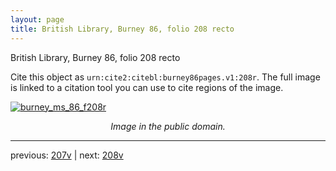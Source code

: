 ```yaml
---
layout: page
title: British Library, Burney 86, folio 208 recto
---
```


British Library, Burney 86, folio 208 recto

Cite this object as `urn:cite2:citebl:burney86pages.v1:208r`.  The full image is linked to a citation tool you can use to cite regions of the image.

[![burney_ms_86_f208r](http://www.homermultitext.org/iipsrv?IIIF=/project/homer/pyramidal/deepzoom/citebl/burney86imgs/v1/burney_ms_86_f208r.tif/full/800,/0/default.jpg)](http://www.homermultitext.org/ict2/?urn=urn:cite2:citebl:burney86imgs.v1:burney_ms_86_f208r) 

<p style="text-align: center; font-style: italic;">Image in the public domain.</p>

---

previous: [207v](../207v/) | next: [208v](../208v/)